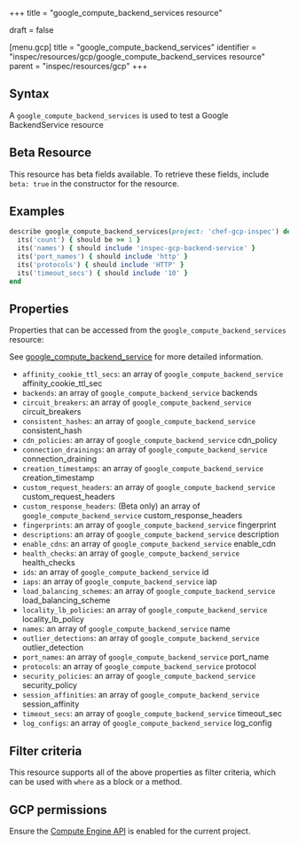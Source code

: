 +++
title = "google_compute_backend_services resource"

draft = false


[menu.gcp]
title = "google_compute_backend_services"
identifier = "inspec/resources/gcp/google_compute_backend_services resource"
parent = "inspec/resources/gcp"
+++

## Syntax

A `google_compute_backend_services` is used to test a Google BackendService resource


## Beta Resource
This resource has beta fields available. To retrieve these fields, include `beta: true` in the constructor for the resource.

## Examples

```ruby
describe google_compute_backend_services(project: 'chef-gcp-inspec') do
  its('count') { should be >= 1 }
  its('names') { should include 'inspec-gcp-backend-service' }
  its('port_names') { should include 'http' }
  its('protocols') { should include 'HTTP' }
  its('timeout_secs') { should include '10' }
end
```

## Properties

Properties that can be accessed from the `google_compute_backend_services` resource:

See [google_compute_backend_service](google_compute_backend_service) for more detailed information.

  * `affinity_cookie_ttl_secs`: an array of `google_compute_backend_service` affinity_cookie_ttl_sec
  * `backends`: an array of `google_compute_backend_service` backends
  * `circuit_breakers`: an array of `google_compute_backend_service` circuit_breakers
  * `consistent_hashes`: an array of `google_compute_backend_service` consistent_hash
  * `cdn_policies`: an array of `google_compute_backend_service` cdn_policy
  * `connection_drainings`: an array of `google_compute_backend_service` connection_draining
  * `creation_timestamps`: an array of `google_compute_backend_service` creation_timestamp
  * `custom_request_headers`: an array of `google_compute_backend_service` custom_request_headers
  * `custom_response_headers`: (Beta only) an array of `google_compute_backend_service` custom_response_headers
  * `fingerprints`: an array of `google_compute_backend_service` fingerprint
  * `descriptions`: an array of `google_compute_backend_service` description
  * `enable_cdns`: an array of `google_compute_backend_service` enable_cdn
  * `health_checks`: an array of `google_compute_backend_service` health_checks
  * `ids`: an array of `google_compute_backend_service` id
  * `iaps`: an array of `google_compute_backend_service` iap
  * `load_balancing_schemes`: an array of `google_compute_backend_service` load_balancing_scheme
  * `locality_lb_policies`: an array of `google_compute_backend_service` locality_lb_policy
  * `names`: an array of `google_compute_backend_service` name
  * `outlier_detections`: an array of `google_compute_backend_service` outlier_detection
  * `port_names`: an array of `google_compute_backend_service` port_name
  * `protocols`: an array of `google_compute_backend_service` protocol
  * `security_policies`: an array of `google_compute_backend_service` security_policy
  * `session_affinities`: an array of `google_compute_backend_service` session_affinity
  * `timeout_secs`: an array of `google_compute_backend_service` timeout_sec
  * `log_configs`: an array of `google_compute_backend_service` log_config

## Filter criteria

This resource supports all of the above properties as filter criteria, which can be used
with `where` as a block or a method.

## GCP permissions

Ensure the [Compute Engine API](https://console.cloud.google.com/apis/library/compute.googleapis.com/) is enabled for the current project.
